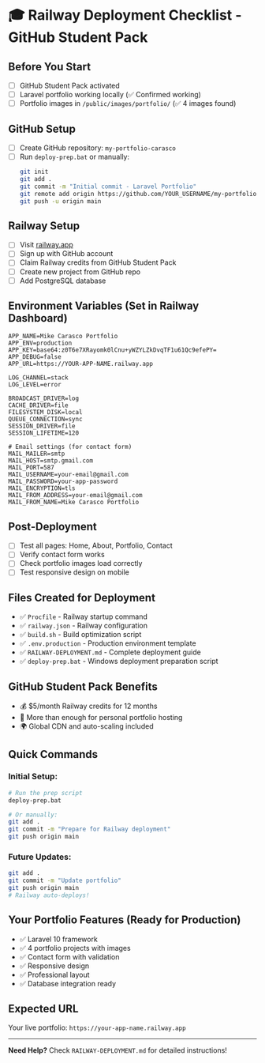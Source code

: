 # 🎓 Railway Deployment Checklist - GitHub Student Pack

## Before You Start
- [ ] GitHub Student Pack activated
- [ ] Laravel portfolio working locally (✅ Confirmed working)
- [ ] Portfolio images in `/public/images/portfolio/` (✅ 4 images found)

## GitHub Setup
- [ ] Create GitHub repository: `my-portfolio-carasco`
- [ ] Run `deploy-prep.bat` or manually:
  ```bash
  git init
  git add .
  git commit -m "Initial commit - Laravel Portfolio"
  git remote add origin https://github.com/YOUR_USERNAME/my-portfolio-carasco.git
  git push -u origin main
  ```

## Railway Setup
- [ ] Visit [railway.app](https://railway.app)
- [ ] Sign up with GitHub account
- [ ] Claim Railway credits from GitHub Student Pack
- [ ] Create new project from GitHub repo
- [ ] Add PostgreSQL database

## Environment Variables (Set in Railway Dashboard)
```env
APP_NAME=Mike Carasco Portfolio
APP_ENV=production  
APP_KEY=base64:z0T6e7XRayomk0lCnu+yWZYLZkDvqTF1u61Qc9efePY=
APP_DEBUG=false
APP_URL=https://YOUR-APP-NAME.railway.app

LOG_CHANNEL=stack
LOG_LEVEL=error

BROADCAST_DRIVER=log
CACHE_DRIVER=file
FILESYSTEM_DISK=local
QUEUE_CONNECTION=sync
SESSION_DRIVER=file
SESSION_LIFETIME=120

# Email settings (for contact form)
MAIL_MAILER=smtp
MAIL_HOST=smtp.gmail.com
MAIL_PORT=587
MAIL_USERNAME=your-email@gmail.com
MAIL_PASSWORD=your-app-password
MAIL_ENCRYPTION=tls
MAIL_FROM_ADDRESS=your-email@gmail.com
MAIL_FROM_NAME=Mike Carasco Portfolio
```

## Post-Deployment
- [ ] Test all pages: Home, About, Portfolio, Contact
- [ ] Verify contact form works
- [ ] Check portfolio images load correctly
- [ ] Test responsive design on mobile

## Files Created for Deployment
- ✅ `Procfile` - Railway startup command
- ✅ `railway.json` - Railway configuration  
- ✅ `build.sh` - Build optimization script
- ✅ `.env.production` - Production environment template
- ✅ `RAILWAY-DEPLOYMENT.md` - Complete deployment guide
- ✅ `deploy-prep.bat` - Windows deployment preparation script

## GitHub Student Pack Benefits
- 💰 $5/month Railway credits for 12 months
- 🚀 More than enough for personal portfolio hosting
- 🌍 Global CDN and auto-scaling included

## Quick Commands

### Initial Setup:
```bash
# Run the prep script
deploy-prep.bat

# Or manually:
git add .
git commit -m "Prepare for Railway deployment"  
git push origin main
```

### Future Updates:
```bash
git add .
git commit -m "Update portfolio"
git push origin main
# Railway auto-deploys!
```

## Your Portfolio Features (Ready for Production)
- ✅ Laravel 10 framework
- ✅ 4 portfolio projects with images
- ✅ Contact form with validation
- ✅ Responsive design
- ✅ Professional layout
- ✅ Database integration ready

## Expected URL
Your live portfolio: `https://your-app-name.railway.app`

---

**Need Help?** Check `RAILWAY-DEPLOYMENT.md` for detailed instructions!
